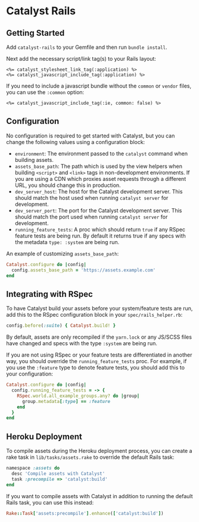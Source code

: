 # Catalyst Rails

## Getting Started

Add `catalyst-rails` to your Gemfile and then run `bundle install`.

Next add the necessary script/link tag(s) to your Rails layout:

```erb
<%= catalyst_stylesheet_link_tag(:application) %>
<%= catalyst_javascript_include_tag(:application) %>
```

If you need to include a javascript bundle without the `common` or `vendor` files,
you can use the `:common` option:

```erb
<%= catalyst_javascript_include_tag(:ie, common: false) %>
```

## Configuration

No configuration is required to get started with Catalyst, but you can change
the following values using a configuration block:

* `environment`: The environment passed to the `catalyst` command when building assets.
* `assets_base_path`: The path which is used by the view helpers when building `<script>` and `<link>` tags in non-development environments. If you are using a CDN which proxies asset requests through a different URL, you should change this in production.
* `dev_server_host`: The host for the Catalyst development server. This should match the host used when running `catalyst server` for development.
* `dev_server_port`: The port for the Catalyst development server. This should match the port used when running `catalyst server` for development.
* `running_feature_tests`: A proc which should return `true` if any RSpec feature tests are being run. By default it returns true if any specs with the metadata `type: :system` are being run.

An example of customizing `assets_base_path`:

```ruby
Catalyst.configure do |config|
  config.assets_base_path = 'https://assets.example.com'
end
```

## Integrating with RSpec

To have Catalyst build your assets before your system/feature tests are run,
add this to the RSpec configuration block in your `spec/rails_helper.rb`:

```ruby
config.before(:suite) { Catalyst.build! }
```

By default, assets are only recompiled if the `yarn.lock` or any JS/SCSS files
have changed and specs with the type `:system` are being run.

If you are not using RSpec or your feature tests are differentiated in another
way, you should override the `running_feature_tests` proc. For example, if you
use the `:feature` type to denote feature tests, you should add this to your
configuration:

```ruby
Catalyst.configure do |config|
  config.running_feature_tests = -> {
    RSpec.world.all_example_groups.any? do |group|
      group.metadata[:type] == :feature
    end
  }
end
```

## Heroku Deployment

To compile assets during the Heroku deployment process, you can create a rake
task in `lib/tasks/assets.rake` to override the default Rails task:

```ruby
namespace :assets do
  desc 'Compile assets with Catalyst'
  task :precompile => 'catalyst:build'
end
```

If you want to compile assets with Catalyst in addition to running the default
Rails task, you can use this instead:

```ruby
Rake::Task['assets:precompile'].enhance(['catalyst:build'])
```
